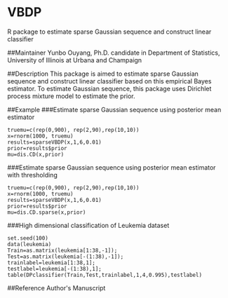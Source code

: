 # VBDP
R package to estimate sparse Gaussian sequence and construct linear classifier

##Maintainer
Yunbo Ouyang, Ph.D. candidate in Department of Statistics, University of Illinois at Urbana and Champaign

##Description
This package is aimed to estimate sparse Gaussian sequence and construct linear classifier based on this empirical Bayes estimator. 
To estimate Gaussian sequence, this package uses Dirichlet process mixture model to estimate the prior.


##Example
###Estimate sparse Gaussian sequence using posterior mean estimator
```{r}
truemu=c(rep(0,900), rep(2,90),rep(10,10))
x=rnorm(1000, truemu)
results=sparseVBDP(x,1,6,0.01)
prior=results$prior
mu=dis.CD(x,prior)
```
###Estimate sparse Gaussian sequence using posterior mean estimator with thresholding
```{r}
truemu=c(rep(0,900), rep(2,90),rep(10,10))
x=rnorm(1000, truemu)
results=sparseVBDP(x,1,6,0.01)
prior=results$prior
mu=dis.CD.sparse(x,prior)
```


###High dimensional classification of Leukemia dataset
```{r}
set.seed(100)
data(leukemia)
Train=as.matrix(leukemia[1:38,-1]);
Test=as.matrix(leukemia[-(1:38),-1]);
trainlabel=leukemia[1:38,1];
testlabel=leukemia[-(1:38),1];
table(DPclassifier(Train,Test,trainlabel,1,4,0.995),testlabel)
```

##Reference
Author's Manuscript  
